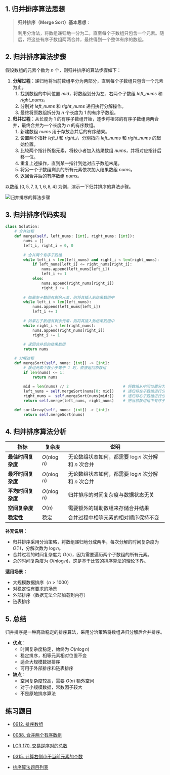 ## 1. 归并排序算法思想

> **归并排序（Merge Sort）基本思想**：
>
> 利用分治法，将数组递归地一分为二，直至每个子数组只包含一个元素。随后，将这些有序子数组两两合并，最终得到一个整体有序的数组。

## 2. 归并排序算法步骤

假设数组的元素个数为 $n$ 个，则归并排序的算法步骤如下：

1. **分解过程**：递归地将当前数组平分为两部分，直到每个子数组只包含一个元素为止。
   1. 找到数组的中间位置 $mid$，将数组划分为左、右两个子数组 $left\_nums$ 和 $right\_nums$。
   2. 分别对 $left\_nums$ 和 $right\_nums$ 递归执行分解操作。
   3. 最终将原数组拆分为 $n$ 个长度为 $1$ 的有序子数组。
2. **归并过程**：从长度为 $1$ 的有序子数组开始，逐步将相邻的有序子数组两两合并，最终合并为一个长度为 $n$ 的有序数组。
   1. 新建数组 $nums$ 用于存放合并后的有序结果。
   2. 设置两个指针 $left\_i$ 和 $right\_i$，分别指向 $left\_nums$ 和 $right\_nums$ 的起始位置。
   3. 比较两个指针所指元素，将较小者加入结果数组 $nums$，并将对应指针后移一位。
   4. 重复上述操作，直到某一指针到达对应子数组末尾。
   5. 将另一个子数组剩余的所有元素依次加入结果数组 $nums$。
   6. 返回合并后的有序数组 $nums$。

以数组 $[0, 5, 7, 3, 1, 6, 8, 4]$ 为例，演示一下归并排序的算法步骤。

![归并排序的算法步骤](http://qcdn.itcharge.cn/images/20230817103814.png)

## 3. 归并排序代码实现

```python
class Solution:
    # 合并过程
    def merge(self, left_nums: [int], right_nums: [int]):
        nums = []
        left_i, right_i = 0, 0
        
        # 合并两个有序子数组
        while left_i < len(left_nums) and right_i < len(right_nums):
            if left_nums[left_i] <= right_nums[right_i]:
                nums.append(left_nums[left_i])
                left_i += 1
            else:
                nums.append(right_nums[right_i])
                right_i += 1
        
        # 如果左子数组有剩余元素，则将其插入到结果数组中
        while left_i < len(left_nums):
            nums.append(left_nums[left_i])
            left_i += 1
        
        # 如果右子数组有剩余元素，则将其插入到结果数组中
        while right_i < len(right_nums):
            nums.append(right_nums[right_i])
            right_i += 1
        
        # 返回合并后的结果数组
        return nums

    # 分解过程
    def mergeSort(self, nums: [int]) -> [int]:
        # 数组元素个数小于等于 1 时，直接返回原数组
        if len(nums) <= 1:
            return nums
        
        mid = len(nums) // 2                        # 将数组从中间位置分为左右两个数组
        left_nums = self.mergeSort(nums[0: mid])    # 递归将左子数组进行分解和排序
        right_nums =  self.mergeSort(nums[mid:])    # 递归将右子数组进行分解和排序
        return self.merge(left_nums, right_nums)    # 把当前数组组中有序子数组逐层向上，进行两两合并

    def sortArray(self, nums: [int]) -> [int]:
        return self.mergeSort(nums)
```

## 4. 归并排序算法分析

| 指标 | 复杂度 | 说明 |
|------|--------|------|
| **最佳时间复杂度** | $O(n \log n)$ | 无论数组状态如何，都需要 $\log n$ 次分解和 $n$ 次合并 |
| **最坏时间复杂度** | $O(n \log n)$ | 无论数组状态如何，都需要 $\log n$ 次分解和 $n$ 次合并 |
| **平均时间复杂度** | $O(n \log n)$ | 归并排序的时间复杂度与数据状态无关 |
| **空间复杂度** | $O(n)$ | 需要额外的辅助数组来存储合并结果 |
| **稳定性** | 稳定 | 合并过程中相等元素的相对顺序保持不变 |

**补充说明：**

- 归并排序采用分治策略，将数组递归地分成两半，每次分解的时间复杂度为 $O(1)$，分解次数为 $\log n$。
- 合并过程的时间复杂度为 $O(n)$，因为需要遍历两个子数组的所有元素。
- 总的时间复杂度为 $O(n \log n)$，这是基于比较的排序算法的理论下界。

**适用场景：**

- 大规模数据排序（$n > 1000$）
- 对稳定性有要求的场景
- 外部排序（数据无法全部加载到内存）
- 链表排序

## 5. 总结

归并排序是一种高效稳定的排序算法，采用分治策略将数组递归分解后合并排序。

- **优点**：
   - 时间复杂度稳定，始终为 $O(n \log n)$
   - 稳定排序，相等元素相对位置不变
   - 适合大规模数据排序
   - 可用于外部排序和链表排序
- **缺点**：
   - 空间复杂度较高，需要 $O(n)$ 额外空间
   - 对于小规模数据，常数因子较大
   - 不是原地排序算法


## 练习题目

- [0912. 排序数组](https://github.com/ITCharge/AlgoNote/tree/main/docs/solutions/0900-0999/sort-an-array.md)
- [0088. 合并两个有序数组](https://github.com/ITCharge/AlgoNote/tree/main/docs/solutions/0001-0099/merge-sorted-array.md)
- [LCR 170. 交易逆序对的总数](https://github.com/ITCharge/AlgoNote/tree/main/docs/solutions/LCR/shu-zu-zhong-de-ni-xu-dui-lcof.md)
- [0315. 计算右侧小于当前元素的个数](https://github.com/ITCharge/AlgoNote/tree/main/docs/solutions/0300-0399/count-of-smaller-numbers-after-self.md)

- [排序算法题目列表](https://github.com/ITCharge/AlgoNote/tree/main/docs/00_preface/00_06_categories_list.md#%E6%8E%92%E5%BA%8F%E7%AE%97%E6%B3%95%E9%A2%98%E7%9B%AE)
